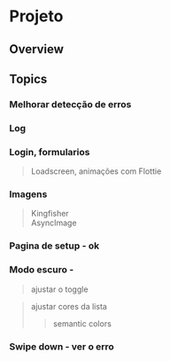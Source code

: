 # Projeto

## Overview

## Topics
### Melhorar detecção de erros
### Log
### Login, formularios  
> Loadscreen, animações com Flottie  
> 
### Imagens  
> Kingfisher  
> AsyncImage

### Pagina de setup - ok
### Modo escuro - 
> ajustar o toggle  

> ajustar cores da lista  
> > semantic colors 

### Swipe down - ver o erro
